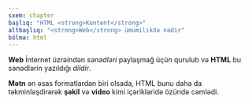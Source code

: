 ```yaml
---
sxem: chapter
başlıq: "HTML <strong>Kontent</strong>"
altbaşlıq: "<strong>Web</strong> ümumilikdə nədir"
bölmə: html
---
```


**Web** İnternet üzrəindən _sənədləri_ paylaşmağ üçün qurulub və **HTML** bu sənədlərin yazıldığı _dildir_.

**Mətn** ən əsas formatlardan biri olsada, HTML bunu daha da təkminləşdirərək **şəkil** və **video** kimi içərikləridə özündə cəmlədi.
